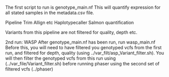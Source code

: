 The first script to run is genotype_main.nf
This will quantify expression for all stated samples in the metadata.csv file. 

Pipeline 
Trim 
Allign etc 
Haplotypecaller
Salmon quantification 

Variants from this pipeline are not filtered for quality, depth etc.


2nd run: WASP
After genotype_main.nf has been run, run wasp_main.nf
Before this, you will need to have filtered you genotyped vcfs from the first run, and filtered for depth, quality (using ../var_filt/asp_Variant_filter.sh).
You will then filter the genotyped vcfs from this run using (../var_file/Variant_filter.sh) before running phaser using the second set of filtered vcfs (../phaser)
